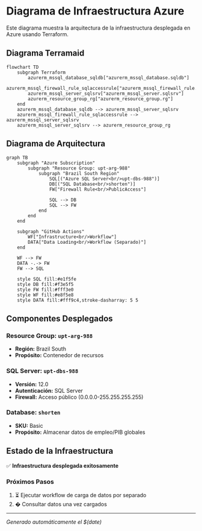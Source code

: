 # Diagrama de Infraestructura Azure

Este diagrama muestra la arquitectura de la infraestructura desplegada en Azure usando Terraform.

## Diagrama Terramaid
```mermaid
flowchart TD
    subgraph Terraform
        azurerm_mssql_database_sqldb["azurerm_mssql_database.sqldb"]
        azurerm_mssql_firewall_rule_sqlaccessrule["azurerm_mssql_firewall_rule.sqlaccessrule"]
        azurerm_mssql_server_sqlsrv["azurerm_mssql_server.sqlsrv"]
        azurerm_resource_group_rg["azurerm_resource_group.rg"]
    end
    azurerm_mssql_database_sqldb --> azurerm_mssql_server_sqlsrv
    azurerm_mssql_firewall_rule_sqlaccessrule --> azurerm_mssql_server_sqlsrv
    azurerm_mssql_server_sqlsrv --> azurerm_resource_group_rg
```


## Diagrama de Arquitectura

```mermaid
graph TB
    subgraph "Azure Subscription"
        subgraph "Resource Group: upt-arg-988"
            subgraph "Brazil South Region"
                SQL[("Azure SQL Server<br/>upt-dbs-988")]
                DB[("SQL Database<br/>shorten")]
                FW["Firewall Rule<br/>PublicAccess"]
                
                SQL --> DB
                SQL --> FW
            end
        end
    end
    
    subgraph "GitHub Actions"
        WF["Infrastructure<br/>Workflow"]
        DATA["Data Loading<br/>Workflow (Separado)"]
    end
    
    WF --> FW
    DATA -.-> FW
    FW --> SQL
    
    style SQL fill:#e1f5fe
    style DB fill:#f3e5f5
    style FW fill:#fff3e0
    style WF fill:#e8f5e8
    style DATA fill:#fff9c4,stroke-dasharray: 5 5
```

## Componentes Desplegados

### Resource Group: `upt-arg-988`
- **Región:** Brazil South
- **Propósito:** Contenedor de recursos

### SQL Server: `upt-dbs-988`
- **Versión:** 12.0
- **Autenticación:** SQL Server
- **Firewall:** Acceso público (0.0.0.0-255.255.255.255)

### Database: `shorten`
- **SKU:** Basic
- **Propósito:** Almacenar datos de empleo/PIB globales

## Estado de la Infraestructura

✅ **Infraestructura desplegada exitosamente**

### Próximos Pasos
1. ⏳ Ejecutar workflow de carga de datos por separado
2. � Consultar datos una vez cargados

---
*Generado automáticamente el $(date)*
